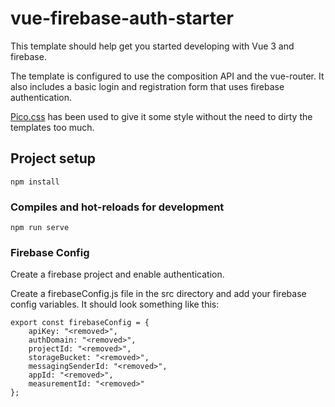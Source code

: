 # vue-firebase-auth-starter

This template should help get you started developing with Vue 3 and firebase.

The template is configured to use the composition API and the vue-router.
It also includes a basic login and registration form that uses firebase authentication.

[Pico.css](https://picocss.com/) has been used to give it some style without the need to dirty the templates too much.

## Project setup
```
npm install
```

### Compiles and hot-reloads for development
```
npm run serve
```

### Firebase Config
Create a firebase project and enable authentication.

Create a firebaseConfig.js file in the src directory and add your firebase config variables. It should look something like this:
```
export const firebaseConfig = {
    apiKey: "<removed>",
    authDomain: "<removed>",
    projectId: "<removed>",
    storageBucket: "<removed>",
    messagingSenderId: "<removed>",
    appId: "<removed>",
    measurementId: "<removed>"
};
```
